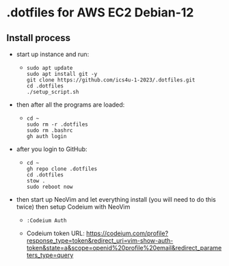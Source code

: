 # .dotfiles for AWS EC2 Debian-12

## Install process
- start up instance and run:
  - ```Shell
    sudo apt update
    sudo apt install git -y
    git clone https://github.com/ics4u-1-2023/.dotfiles.git
    cd .dotfiles
    ./setup_script.sh
    ```
- then after all the programs are loaded:
  - ```Shell
    cd ~
    sudo rm -r .dotfiles
    sudo rm .bashrc
    gh auth login
    ```
- after you login to GitHub:
  - ```Shell
    cd ~
    gh repo clone .dotfiles
    cd .dotfiles
    stow .
    sudo reboot now
    ```
- then start up NeoVim and let everything install (you will need to do this twice) then setup Codeium with NeoVim
  - ```Shell
    :Codeium Auth
    ```
  - Codeium token URL: https://codeium.com/profile?response_type=token&redirect_uri=vim-show-auth-token&state=a&scope=openid%20profile%20email&redirect_parameters_type=query
